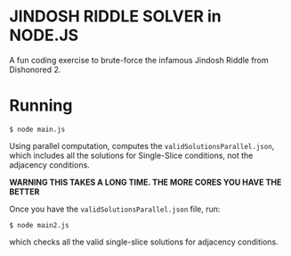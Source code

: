 # JINDOSH RIDDLE SOLVER in NODE.JS

A fun coding exercise to brute-force the infamous Jindosh Riddle from Dishonored 2.

# Running

```
$ node main.js
```

Using parallel computation, computes the `validSolutionsParallel.json`,
which includes all the solutions for Single-Slice conditions, not the adjacency conditions.

**WARNING THIS TAKES A LONG TIME. THE MORE CORES YOU HAVE THE BETTER**

Once you have the `validSolutionsParallel.json` file, run:
```
$ node main2.js
```
which checks all the valid single-slice solutions for adjacency conditions.
